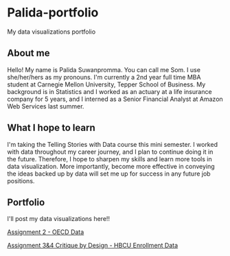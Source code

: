 # Palida-portfolio
My data visualizations portfolio

## About me
Hello! My name is Palida Suwanpromma. You can call me Som. I use she/her/hers as my pronouns. I'm currently a 2nd year full time MBA student at Carnegie Mellon University, Tepper School of Business. My background is in Statistics and I worked as an actuary at a life insurance company for 5 years, and I interned as a Senior Financial Analyst at Amazon Web Services last summer.

## What I hope to learn
I'm taking the Telling Stories with Data course this mini semester. I worked with data throughout my career journey, and I plan to continue doing it in the future. Therefore, I hope to sharpen my skills and learn more tools in data visualization. More importantly, become more effective in conveying the ideas backed up by data will set me up for success in any future job positions.

## Portfolio
I'll post my data visualizations here!!

[Assignment 2 - OECD Data](https://sompalida.github.io/Palida-portfolio/oecd_data.html)

[Assignment 3&4 Critique by Design - HBCU Enrollment Data](https://sompalida.github.io/Palida-portfolio/assignment3-4.html)

